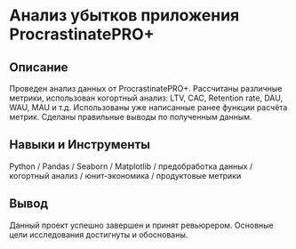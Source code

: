 # Анализ убытков приложения ProcrastinatePRO+
## Описание
Проведен анализ данных от ProcrastinatePRO+.
Рассчитаны различные метрики, использован когортный анализ: LTV, CAC, Retention rate, DAU, WAU, MAU и т.д.
Использованы уже написанные ранее функции расчёта метрик. Сделаны правильные выводы по полученным данным.
## Навыки и Инструменты
Python / Pandas / Seaborn / Matplotlib / предобработка данных / когортный анализ / юнит-экономика / продуктовые метрики
## Вывод
Данный проект успешно завершен и принят ревьюрером. Основные цели исследования достигнуты и обоснованы.
